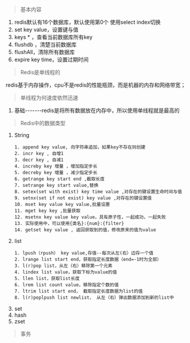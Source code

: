 > 基本内容

1. redis默认有16个数据库，默认使用第0个 使用select index切换
2. set key value，设置键与值
3. keys * ，查看当前数据库所有key
4. flushdb ，清楚当前数据库
5. flushAll，清除所有数据库
6. expire key time，设置过期时间

> Redis是单线程的

redis基于内存操作，cpu不是redis的性能瓶颈，而是机器的内存和网络带宽；
> 单线程为何速度依然迅速

1. 基础-------redis是将所有数据放在内存中，所以使用单线程就是最高的

> Redis中的数据类型

1. String
    ```text
   1. append key value, 向字符串追加，如果key不存在则创建
   2. incr key , 自增1
   3. decr key , 自减1
   4. increby key 增量 ，增加指定步长
   5. decreby key 增量 ，减少指定步长
   6. getrange key start end ,截取长度
   7. setrange key start value,替换
   8. setex(set with exist) key time value ,对存在的键设置生命时间与值
   9. setnx(set if not exist) key value ,对存在的键设置值
   10. mset key value key value,批量设置
   11. mget key key ,批量获取
   12. msetnx key value key value，具有原子性，一起成功，一起失败
   13. 实际使用中，可以使用{类名}:{num}:{filter}
   14. getset key value , 返回获取到的值，修改原来的值为value
   ```
2. list
   ```text
   1. lpush（rpush） key value,存值--每次从左(右）边存一个值
   2. lrange list start end，获取指定长度数据（end=-1时为全部）
   3. l(r)pop list，从左（右）移除第一个元素
   4. lindex list value，获取下标为value的值
   5. llen list，获取list长度
   6. lrem list count value，移除指定个数的值
   7. ltrim list start end， 截取指定长度数据为list的值
   8. l(r)poplpush list newlist， 从左（右）弹出数据添加到新的list中
   ```
3. set
4. hash
5. zset

>事务
